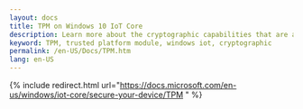 ```yaml
---
layout: docs
title: TPM on Windows 10 IoT Core
description: Learn more about the cryptographic capabilities that are available for Windows IoT Core.
keyword: TPM, trusted platform module, windows iot, cryptographic
permalink: /en-US/Docs/TPM.htm
lang: en-US
---
```

{% include redirect.html url="https://docs.microsoft.com/en-us/windows/iot-core/secure-your-device/TPM " %}
